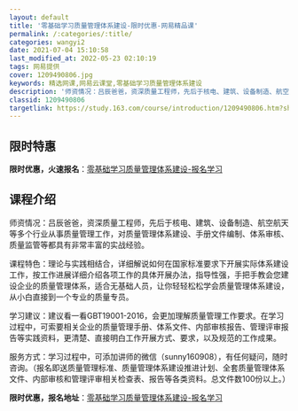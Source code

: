 ```yaml
---
layout: default
title: '零基础学习质量管理体系建设-限时优惠-网易精品课'
permalink: /:categories/:title/
categories: wangyi2
date: 2021-07-04 15:10:58
last_modified_at: 2022-05-23 02:10:19
tags: 网易提供
cover: 1209490806.jpg
keywords: 精选网课,网易云课堂,零基础学习质量管理体系建设
description: '师资情况：吕辰爸爸，资深质量工程师，先后于核电、建筑、设备制造、航空航天等多个行业从事质量管理工作，对质量管理体系建设、'
classid: 1209490806
targetlink: https://study.163.com/course/introduction/1209490806.htm?share=1&shareId=1025206652&utm_campaign=share&utm_medium=iphoneShare&utm_source=&utm_u=1025206652
---
```


## 限时特惠

**限时优惠，火速报名**：[零基础学习质量管理体系建设-报名学习](https://study.163.com/course/introduction/1209490806.htm?share=1&shareId=1025206652&utm_campaign=share&utm_medium=iphoneShare&utm_source=&utm_u=1025206652)

## 课程介绍

师资情况：吕辰爸爸，资深质量工程师，先后于核电、建筑、设备制造、航空航天等多个行业从事质量管理工作，对质量管理体系建设、手册文件编制、体系审核、质量监管等都具有非常丰富的实战经验。

课程特色：理论与实践相结合，详细解说如何在国家标准要求下开展实际体系建设工作，按工作进展详细介绍各项工作的具体开展办法，指导性强，手把手教会您建设企业的质量管理体系，适合无基础人员，让你轻轻松松学会质量管理体系建设，从小白直接到一个专业的质量专员。

学习建议：建议看一看GBT19001-2016，会更加理解质量管理工作要求。在学习过程中，可索要相关企业的质量管理手册、体系文件、内部审核报告、管理评审报告等实践资料，更清楚、直接明白工作开展方式、要求，以及规范的工作成果。

服务方式：学习过程中，可添加讲师的微信（sunny160908），有任何疑问，随时咨询。（报名即送质量管理标准、质量管理体系建设推进计划、全套质量管理体系文件、内部审核和管理评审相关检查表、报告等各类资料。总文件数100份以上。）

**限时优惠，报名地址**：[零基础学习质量管理体系建设-报名学习](https://study.163.com/course/introduction/1209490806.htm?share=1&shareId=1025206652&utm_campaign=share&utm_medium=iphoneShare&utm_source=&utm_u=1025206652)

